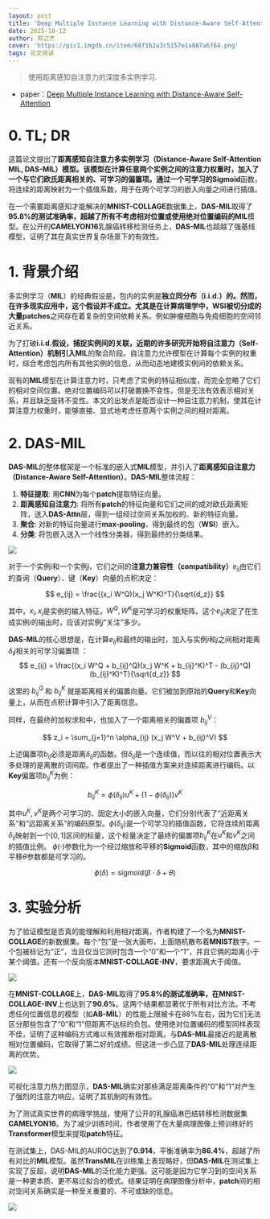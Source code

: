 ```yaml
---
layout: post
title: 'Deep Multiple Instance Learning with Distance-Aware Self-Attention'
date: 2025-10-12
author: 郑之杰
cover: 'https://pic1.imgdb.cn/item/68f1b2a3c5157e1a887a6f64.png'
tags: 论文阅读
---
```


> 使用距离感知自注意力的深度多实例学习.

- paper：[Deep Multiple Instance Learning with Distance-Aware Self-Attention](https://arxiv.org/abs/2305.10552)


# 0. TL; DR

这篇论文提出了**距离感知自注意力多实例学习（Distance-Aware Self-Attention MIL, DAS-MIL）**模型。该模型在计算任意两个实例之间的注意力权重时，加入了一个与它们欧氏距离相关的、可学习的偏置项。通过一个可学习的**Sigmoid**函数，将连续的距离映射为一个插值系数，用于在两个可学习的嵌入向量之间进行插值。

在一个需要距离感知才能解决的**MNIST-COLLAGE**数据集上，**DAS-MIL**取得了**95.8%**的测试准确率，超越了所有不考虑相对位置或使用绝对位置编码的**MIL**模型。在公开的**CAMELYON16**乳腺癌转移检测任务上，**DAS-MIL**也超越了强基线模型，证明了其在真实世界复杂场景下的有效性。

# 1. 背景介绍

多实例学习（**MIL**）的经典假设是，包内的实例是**独立同分布（i.i.d.）**的。然而，在许多现实应用中，这个假设并不成立。尤其是在计算病理学中，**WSI**被切分成的大量**patches**之间存在着复杂的空间依赖关系。例如肿瘤细胞与免疫细胞的空间邻近关系。

为了打破**i.i.d.**假设，捕捉实例间的关联，近期的许多研究开始将**自注意力（Self-Attention）**机制引入**MIL**的聚合阶段。自注意力允许模型在计算每个实例的权重时，综合考虑包内所有其他实例的信息，从而动态地建模实例间的依赖关系。

现有的**MIL**模型在计算注意力时，只考虑了实例的特征相似度，而完全忽略了它们的相对空间位置。绝对位置编码可以打破置换不变性，但是无法有效表示相对关系，并且缺乏旋转不变性。本文的出发点是能否设计一种自注意力机制，使其在计算注意力权重时，能够直接、显式地考虑任意两个实例之间的相对距离。

# 2. DAS-MIL

**DAS-MIL**的整体框架是一个标准的嵌入式**MIL**模型，并引入了**距离感知自注意力（Distance-Aware Self-Attention）**。**DAS-MIL**整体流程：
1.  **特征提取**: 用**CNN**为每个**patch**提取特征向量。
2.  **距离感知自注意力**: 将所有**patch**的特征向量和它们之间的成对欧氏距离矩阵，送入**DAS-Attn**层，得到一组经过空间关系加权的、新的特征向量。
3.  **聚合**: 对新的特征向量进行**max-pooling**，得到最终的包（**WSI**）嵌入。
4.  **分类**: 将包嵌入送入一个线性分类器，得到最终的分类结果。

![](https://pic1.imgdb.cn/item/68f1b7cbc5157e1a887a8526.png)

对于一个实例$i$和一个实例$j$，它们之间的**注意力兼容性（compatibility）**$e_{ij}$由它们的查询（**Query**）、键（**Key**）向量的点积决定：

$$ e_{ij} = \frac{(x_i W^Q)(x_j W^K)^T}{\sqrt{d_z}} $$

其中，$x_i, x_j$是实例的输入特征，$W^Q, W^K$是可学习的权重矩阵。这个$e_{ij}$决定了在生成实例$i$的输出时，应该对实例$j$“关注”多少。

**DAS-MIL**的核心思想是，在计算$e_{ij}$和最终的输出时，加入与实例$i$和$j$之间相对距离$δ_ij$相关的可学习偏置项
：
$$ e_{ij} = \frac{(x_i W^Q + b_{ij}^Q)(x_j W^K + b_{ij}^K)^T - (b_{ij}^Q)(b_{ij}^K)^T}{\sqrt{d_z}} $$

这里的 $b_{ij}^Q$ 和 $b_{ij}^K$ 就是距离相关的偏置向量。它们被加到原始的**Query**和**Key**向量上，从而在点积计算中引入了距离信息。

同样，在最终的加权求和中，也加入了一个距离相关的偏置项 $b_{ij}^V$：

$$ z_i = \sum_{j=1}^n \alpha_{ij} (x_j W^V + b_{ij}^V) $$

上述偏置项$b_{ij}$必须是距离$\delta_{ij}$的函数。但$\delta_{ij}$是一个连续值，而以往的相对位置表示大多处理的是离散的词间距。作者提出了一种插值方案来对连续距离进行编码。以**Key**偏置项$b_{ij}^K$为例：

$$ b_{ij}^K = \phi(\delta_{ij}) u^K + (1 - \phi(\delta_{ij})) v^K $$

其中$u^K, v^K$是两个可学习的、固定大小的嵌入向量，它们分别代表了“近距离关系”和“远距离关系”的编码原型。$\phi(\delta_{ij})$是一个可学习的插值函数，它将连续的距离$\delta_{ij}$映射到一个$[0, 1]$区间的标量，这个标量决定了最终的偏置项$b_{ij}^K$在$u^K$和$v^K$之间的插值比例。
$\phi(\cdot)$参数化为一个经过缩放和平移的**Sigmoid**函数，其中的缩放$β$和平移$θ$参数都是可学习的。

$$ \phi(\delta) = \text{sigmoid}(\beta \cdot \delta + \theta) $$

# 3. 实验分析 

为了验证模型是否真的能理解和利用相对距离，作者构建了一个名为**MNIST-COLLAGE**的新数据集。每个“包”是一张大画布，上面随机散布着**MNIST**数字。一个包被标记为“正”，当且仅当它同时包含一个“0”和一个“1”，并且它俩的距离小于某个阈值。还有一个反向版本**MNIST-COLLAGE-INV**，要求距离大于阈值。

![](https://pic1.imgdb.cn/item/68f1df03c5157e1a887c69a8.png)

在**MNIST-COLLAGE**上，**DAS-MIL**取得了**95.8%**的测试准确率，在**MNIST-COLLAGE-INV**上也达到了**90.6%**。这两个结果都显著优于所有对比方法。不考虑任何位置信息的模型（如**AB-MIL**）的性能上限被卡在88%左右，因为它们无法区分那些包含了“0”和“1”但距离不达标的负包。使用绝对位置编码的模型同样表现不佳，证明了这种编码方式难以有效推断相对距离。与**DAS-MIL**最接近的是离散相对位置编码，它取得了第二好的成绩。但这进一步凸显了**DAS-MIL**处理连续距离的优势。

![](https://pic1.imgdb.cn/item/68f1df5cc5157e1a887c6eb6.png)

可视化注意力热力图显示，**DAS-MIL**确实对那些满足距离条件的“0”和“1”对产生了强烈的注意力响应，证明了其机制的有效性。

为了测试真实世界的病理学挑战，使用了公开的乳腺癌淋巴结转移检测数据集**CAMELYON16**。为了减少训练时间，作者使用了在大量病理图像上预训练好的**Transformer**模型来提取**patch**特征。

在测试集上，DAS-MIL的AUROC达到了**0.914**，平衡准确率为**86.4%**，超越了所有对比的**MIL**模型。虽然**TransMIL**在训练集上表现略好，但**DAS-MIL**在测试集上实现了反超，说明**DAS-MIL**的泛化能力更强。这可能是因为它学习到的空间关系是一种更本质、更不易过拟合的模式。结果证明在病理图像分析中，**patch**间的相对空间关系确实是一种至关重要的、不可或缺的信息。

![](https://pic1.imgdb.cn/item/68f1dfe1c5157e1a887c75da.png)